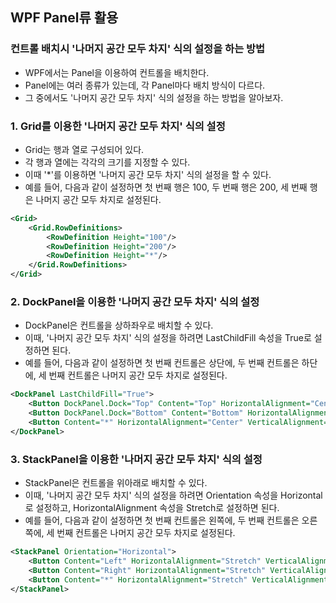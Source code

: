 ﻿## WPF Panel류 활용


### 컨트롤 배치시 '나머지 공간 모두 차지' 식의 설정을 하는 방법

- WPF에서는 Panel을 이용하여 컨트롤을 배치한다.
- Panel에는 여러 종류가 있는데, 각 Panel마다 배치 방식이 다르다.
- 그 중에서도 '나머지 공간 모두 차지' 식의 설정을 하는 방법을 알아보자.


### 1. Grid를 이용한 '나머지 공간 모두 차지' 식의 설정

- Grid는 행과 열로 구성되어 있다.
- 각 행과 열에는 각각의 크기를 지정할 수 있다.
- 이때 '*'를 이용하면 '나머지 공간 모두 차지' 식의 설정을 할 수 있다.
- 예를 들어, 다음과 같이 설정하면 첫 번째 행은 100, 두 번째 행은 200, 세 번째 행은 나머지 공간 모두 차지로 설정된다.

```xml
<Grid>
	<Grid.RowDefinitions>
		<RowDefinition Height="100"/>
		<RowDefinition Height="200"/>
		<RowDefinition Height="*"/>
	</Grid.RowDefinitions>
</Grid>
```

### 2. DockPanel을 이용한 '나머지 공간 모두 차지' 식의 설정

- DockPanel은 컨트롤을 상하좌우로 배치할 수 있다.
- 이때, '나머지 공간 모두 차지' 식의 설정을 하려면 LastChildFill 속성을 True로 설정하면 된다.
- 예를 들어, 다음과 같이 설정하면 첫 번째 컨트롤은 상단에, 두 번째 컨트롤은 하단에, 세 번째 컨트롤은 나머지 공간 모두 차지로 설정된다.

```xml
<DockPanel LastChildFill="True">
	<Button DockPanel.Dock="Top" Content="Top" HorizontalAlignment="Center" VerticalAlignment="Center"/>
	<Button DockPanel.Dock="Bottom" Content="Bottom" HorizontalAlignment="Center" VerticalAlignment="Center"/>
	<Button Content="*" HorizontalAlignment="Center" VerticalAlignment="Center"/>
</DockPanel>
```


### 3. StackPanel을 이용한 '나머지 공간 모두 차지' 식의 설정

- StackPanel은 컨트롤을 위아래로 배치할 수 있다.
- 이때, '나머지 공간 모두 차지' 식의 설정을 하려면 Orientation 속성을 Horizontal로 설정하고, HorizontalAlignment 속성을 Stretch로 설정하면 된다.
- 예를 들어, 다음과 같이 설정하면 첫 번째 컨트롤은 왼쪽에, 두 번째 컨트롤은 오른쪽에, 세 번째 컨트롤은 나머지 공간 모두 차지로 설정된다.

```xml
<StackPanel Orientation="Horizontal">
	<Button Content="Left" HorizontalAlignment="Stretch" VerticalAlignment="Center"/>
	<Button Content="Right" HorizontalAlignment="Stretch" VerticalAlignment="Center"/>
	<Button Content="*" HorizontalAlignment="Stretch" VerticalAlignment="Center"/>
</StackPanel>
```
